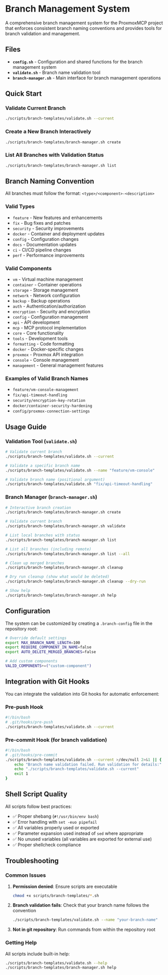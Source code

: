 # Branch Management System

A comprehensive branch management system for the ProxmoxMCP project that enforces consistent branch naming conventions and provides tools for branch validation and management.

## Files

- **`config.sh`** - Configuration and shared functions for the branch management system
- **`validate.sh`** - Branch name validation tool
- **`branch-manager.sh`** - Main interface for branch management operations

## Quick Start

### Validate Current Branch
```bash
./scripts/branch-templates/validate.sh --current
```

### Create a New Branch Interactively
```bash
./scripts/branch-templates/branch-manager.sh create
```

### List All Branches with Validation Status
```bash
./scripts/branch-templates/branch-manager.sh list
```

## Branch Naming Convention

All branches must follow the format: `<type>/<component>-<description>`

### Valid Types

- `feature` - New features and enhancements
- `fix` - Bug fixes and patches  
- `security` - Security improvements
- `docker` - Container and deployment updates
- `config` - Configuration changes
- `docs` - Documentation updates
- `ci` - CI/CD pipeline changes
- `perf` - Performance improvements

### Valid Components
- `vm` - Virtual machine management
- `container` - Container operations
- `storage` - Storage management
- `network` - Network configuration
- `backup` - Backup operations
- `auth` - Authentication/authorization
- `encryption` - Security and encryption
- `config` - Configuration management
- `api` - API development
- `mcp` - MCP protocol implementation
- `core` - Core functionality
- `tools` - Development tools
- `formatting` - Code formatting
- `docker` - Docker-specific changes
- `proxmox` - Proxmox API integration
- `console` - Console management
- `management` - General management features

### Examples of Valid Branch Names
- `feature/vm-console-management`
- `fix/api-timeout-handling`
- `security/encryption-key-rotation`
- `docker/container-security-hardening`
- `config/proxmox-connection-settings`

## Usage Guide

### Validation Tool (`validate.sh`)

```bash
# Validate current branch
./scripts/branch-templates/validate.sh --current

# Validate a specific branch name
./scripts/branch-templates/validate.sh --name "feature/vm-console"

# Validate branch name (positional argument)
./scripts/branch-templates/validate.sh "fix/api-timeout-handling"
```

### Branch Manager (`branch-manager.sh`)

```bash
# Interactive branch creation
./scripts/branch-templates/branch-manager.sh create

# Validate current branch
./scripts/branch-templates/branch-manager.sh validate

# List local branches with status
./scripts/branch-templates/branch-manager.sh list

# List all branches (including remote)
./scripts/branch-templates/branch-manager.sh list --all

# Clean up merged branches
./scripts/branch-templates/branch-manager.sh cleanup

# Dry run cleanup (show what would be deleted)
./scripts/branch-templates/branch-manager.sh cleanup --dry-run

# Show help
./scripts/branch-templates/branch-manager.sh help
```

## Configuration

The system can be customized by creating a `.branch-config` file in the repository root:

```bash
# Override default settings
export MAX_BRANCH_NAME_LENGTH=100
export REQUIRE_COMPONENT_IN_NAME=false
export AUTO_DELETE_MERGED_BRANCHES=false

# Add custom components
VALID_COMPONENTS+=("custom-component")
```

## Integration with Git Hooks

You can integrate the validation into Git hooks for automatic enforcement:

### Pre-push Hook
```bash
#!/bin/bash
# .git/hooks/pre-push
./scripts/branch-templates/validate.sh --current
```

### Pre-commit Hook (for branch validation)
```bash
#!/bin/bash
# .git/hooks/pre-commit
./scripts/branch-templates/validate.sh --current >/dev/null 2>&1 || {
    echo "Branch name validation failed. Run validation for details:"
    echo "./scripts/branch-templates/validate.sh --current"
    exit 1
}
```

## Shell Script Quality

All scripts follow best practices:
- ✅ Proper shebang (`#!/usr/bin/env bash`)
- ✅ Error handling with `set -euo pipefail`
- ✅ All variables properly used or exported
- ✅ Parameter expansion used instead of `sed` where appropriate
- ✅ No unused variables (all variables are exported for external use)
- ✅ Proper shellcheck compliance

## Troubleshooting

### Common Issues

1. **Permission denied**: Ensure scripts are executable
   ```bash
   chmod +x scripts/branch-templates/*.sh
   ```

2. **Branch validation fails**: Check that your branch name follows the convention
   ```bash
   ./scripts/branch-templates/validate.sh --name "your-branch-name"
   ```

3. **Not in git repository**: Run commands from within the repository root

### Getting Help

All scripts include built-in help:
```bash
./scripts/branch-templates/validate.sh --help
./scripts/branch-templates/branch-manager.sh help
```